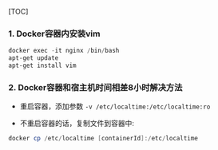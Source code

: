 [TOC]

### 1. Docker容器内安装vim

```powershell
docker exec -it nginx /bin/bash
apt-get update
apt-get install vim
```

### 2. Docker容器和宿主机时间相差8小时解决方法

- 重启容器，添加参数 `-v /etc/localtime:/etc/localtime:ro`

- 不重启容器的话，复制文件到容器中:

 ```powershell
 docker cp /etc/localtime [containerId]:/etc/localtime
 ```

